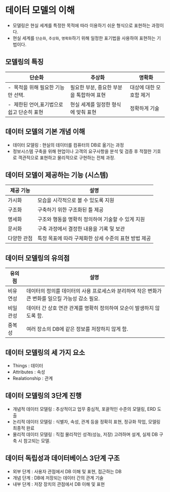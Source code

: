 # 데이터 모델의 이해

- 모델링은 현실 세계를 특정한 목적에 따라 이용하기 쉬운 형식으로 표현하는 과정이다.
- 현실 세계를 `단순화`, `추상화`, `명확화`하기 위해 일정한 표기법을 사용하여 표현하는 기법이다.

## 모델링의 특징

| 단순화 | 추상화 | 명확화 |
|---|---|---|
| - &nbsp;목적을 위해 필요한 기능만 선택. | 필요한 부분, 중요한 부분을 톡합하여 표현 | 대상에 대한 모호함 제거
| - &nbsp;제한된 언어,표기법으로 쉽고 단순히 표현 | 현실 세계를 일정한 형식에 맞춰 표현 | 정확하게 기술

## 데이터 모델의 기본 개념 이해

- 데이터 모델링 : 현실의 데이터를 컴퓨터의 DB로 옮기는 과정
- 정보시스템 구축을 위해 현업이나 고객의 요구사항을 분석 및 검증 후 적절한 기호로 객관적으로 표현하고 물리적으로 구현하는 전체 과정.

## 데이터 모델이 제공하는 기능 (시스템)
| 제공 기능 | 설명
|-|-|
| 가시화 | 모습을 시각적으로 볼 수 있도록 지원 |
| 구조화 | 구축하기 위한 구조화된 틀 제공 |
| 명세화 | 구조와 행동을 명확히 정의하여 기술할 수 있게 지원 |
| 문서화 | 구축 과정에서 결정한 내용을 기록 및 보관 |
| 다양한 관점 | 특정 목표에 따라 구체화한 상세 수준의 표현 방법 제공 |

## 데이터 모델링의 유의점

| 유의점 | 설명
|-|-|
| 비유연성 | 데이터의 정의를 데이터의 사용 프로세스와 분리하여 작은 변화가 큰 변화를 일으킬 가능성 감소 필요.
| 비일관성 | 데이터 간 상호 연관 관계를 명확히 정의하여 모순이 발생하지 않도록 함.
| 중복성 | 여러 장소의 DB에 같은 정보를 저장하지 않게 함.

## 데이터 모델링의 세 가지 요소
- Things : 데이터
- Attributes : 속성
- Realationship : 관계

## 데이터 모델링의 3단계 진행

- 개념적 데이터 모델링 : 추상적이고 업무 중심적, 포괄적인 수준의 모델링, ERD 도출
- 논리적 데이터 모델링 : 식별자, 속성, 관계 등을 정확히 표현, 정규화 작업, 모델링 최종적 완료
- 물리적 데이터 모델링 : 직접 물리적인 성격(성능, 저장) 고려하며 설계, 실제 DB 구축 시 참고되는 모델.

## 데이터 독립성과 데이터베이스 3단계 구조
- 외부 단계 : 사용자 관점에서 DB 이해 및 표현, 접근하는 DB
- 개념 단계 : DB에 저장되는 데이터 간의 관계 기술
- 내부 단계 : 저장 장치의 관점에서 DB 이해 및 표현
 
